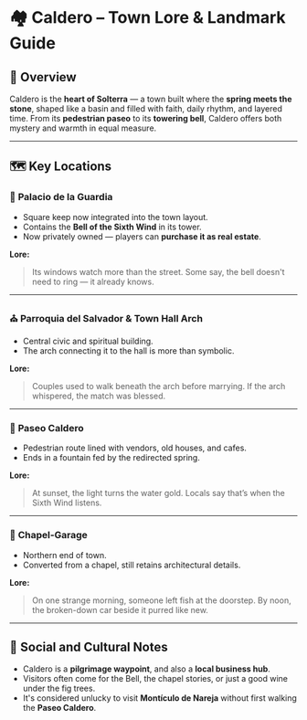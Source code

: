 # 🏘️ Caldero – Town Lore & Landmark Guide

## 📌 Overview

Caldero is the **heart of Solterra** — a town built where the **spring meets the stone**, shaped like a basin and filled with faith, daily rhythm, and layered time. From its **pedestrian paseo** to its **towering bell**, Caldero offers both mystery and warmth in equal measure.

---

## 🗺️ Key Locations

### 🔔 **Palacio de la Guardia**

* Square keep now integrated into the town layout.
* Contains the **Bell of the Sixth Wind** in its tower.
* Now privately owned — players can **purchase it as real estate**.

**Lore:**

> Its windows watch more than the street. Some say, the bell doesn't need to ring — it already knows.

---

### ⛪ **Parroquia del Salvador & Town Hall Arch**

* Central civic and spiritual building.
* The arch connecting it to the hall is more than symbolic.

**Lore:**

> Couples used to walk beneath the arch before marrying. If the arch whispered, the match was blessed.

---

### 🚶 **Paseo Caldero**

* Pedestrian route lined with vendors, old houses, and cafes.
* Ends in a fountain fed by the redirected spring.

**Lore:**

> At sunset, the light turns the water gold. Locals say that’s when the Sixth Wind listens.

---

### 🔧 **Chapel-Garage**

* Northern end of town.
* Converted from a chapel, still retains architectural details.

**Lore:**

> On one strange morning, someone left fish at the doorstep. By noon, the broken-down car beside it purred like new.

---

## 🧭 Social and Cultural Notes

* Caldero is a **pilgrimage waypoint**, and also a **local business hub**.
* Visitors often come for the Bell, the chapel stories, or just a good wine under the fig trees.
* It's considered unlucky to visit **Montículo de Nareja** without first walking the **Paseo Caldero**.
